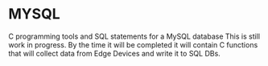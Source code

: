 # MYSQL
C programming tools and SQL statements for a MySQL database 
This is still work in progress. By the time it will be completed it will contain C functions that will collect data from Edge Devices and write it to SQL DBs. 
